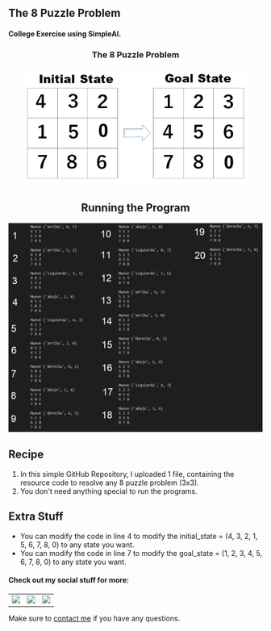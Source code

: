 ## The 8 Puzzle Problem

#### College Exercise using SimpleAI.

<h3 align="center">The 8 Puzzle Problem</h3>
<p align="center"> <img src = "/Extra_Stuff/8_puzzle.png" width = 450> </p>

<h2 align="center">Running the Program</h3>
<p align="center"> <img src = "/Extra_Stuff/example1.png" width = 550> </p>

<h2 align="left">Recipe</h2>

1. In this simple GitHub Repository, I uploaded 1 file, containing the resource code to resolve any 8 puzzle problem (3x3).
2. You don't need anything special to run the programs.

<h2 align="left">Extra Stuff</h3>

- You can modify the code in line 4 to modify the initial_state = (4, 3, 2, 1, 5, 6, 7, 8, 0) to any state you want.
- You can modify the code in line 7 to modify the goal_state = (1, 2, 3, 4, 5, 6, 7, 8, 0) to any state you want.


#### Check out my social stuff for more:


<table>
    <tbody>
        <tr>
            </a></td>
            <td><a href="https://www.linkedin.com/in/hibrantapia/">
            <img height="50" src="https://www.vectorlogo.zone/logos/linkedin/linkedin-ar21.svg" />
            </a></td>
            <td><a href="https://twitter.com/HibranTapia">
            <img height="50" src="https://www.vectorlogo.zone/logos/twitter/twitter-ar21.svg" />
            </a></td>
            <td><a href="https://medium.com/@hibrantapia">
            <img height="50" src="https://www.vectorlogo.zone/logos/medium/medium-ar21.svg" />
            </a></td>
        </tr>
    </tbody>
</table>

Make sure to [contact me](https://github.com/hibrantapia) if you have any questions.
